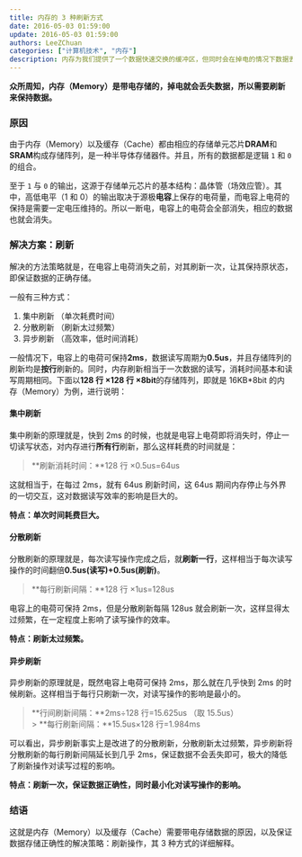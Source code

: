 ```yaml
---
title: 内存的 3 种刷新方式
date: 2016-05-03 01:59:00
update: 2016-05-03 01:59:00
authors: LeeZChuan
categories: ["计算机技术", "内存"]
description: 内存为我们提供了一个数据快速交换的缓冲区，但同时会在掉电的情况下数据丢失，来看看内存是如何在带电情况下刷新数据的。
---
```



**众所周知，内存（Memory）是带电存储的，掉电就会丢失数据，所以需要刷新来保持数据。**

<!-- truncate -->

### 原因

由于内存（Memory）以及缓存（Cache）都由相应的存储单元芯片**DRAM**和**SRAM**构成存储阵列，是一种半导体存储器件。并且，所有的数据都是逻辑 `1` 和 `0` 的组合。

至于 `1` 与 `0` 的输出，这源于存储单元芯片的基本结构：晶体管（场效应管）。其中，高低电平（1 和 0）的输出取决于源极**电容**上保存的电荷量，而电容上电荷的保持是需要一定电压维持的。所以一断电，电容上的电荷会全部消失，相应的数据也就会消失。

### 解决方案：刷新

解决的方法策略就是，在电容上电荷消失之前，对其刷新一次，让其保持原状态，即保证数据的正确存储。

一般有三种方式：

1. 集中刷新 （单次耗费时间）
2. 分散刷新 （刷新太过频繁）
3. 异步刷新 （高效率，低时间消耗）

一般情况下，电容上的电荷可保持**2ms**，数据读写周期为**0.5us**，并且存储阵列的刷新均是**按行**刷新的。同时，内存刷新相当于一次数据的读写，消耗时间基本和读写周期相同。下面以**128 行 ×128 行 ×8bit**的存储阵列，即就是 16KB\*8bit 的内存（Memory）为例，进行说明：

#### 集中刷新

集中刷新的原理就是，快到 2ms 的时候，也就是电容上电荷即将消失时，停止一切读写状态，对内存进行**所有行**刷新，那么这样耗费的时间就是：

> **刷新消耗时间：**128 行 ×0.5us=64us

这就相当于，在每过 2ms，就有 64us 刷新时间，这 64us 期间内存停止与外界的一切交互，这对数据读写效率的影响是巨大的。

**特点：单次时间耗费巨大。**

#### 分散刷新

分散刷新的原理就是，每次读写操作完成之后，就**刷新一行**，这样相当于每次读写操作的时间翻倍**0.5us(读写)+0.5us(刷新)**。

> **每行刷新间隔：**128 行 ×1us=128us

电容上的电荷可保持 2ms，但是分散刷新每隔 128us 就会刷新一次，这样显得太过频繁，在一定程度上影响了读写操作的效率。

**特点：刷新太过频繁。**

#### 异步刷新

异步刷新的原理就是，既然电容上电荷可保持 2ms，那么就在几乎快到 2ms 的时候刷新。这样相当于每行只刷新一次，对读写操作的影响是最小的。

> **行间刷新间隔：**2ms÷128 行=15.625us （取 15.5us） <br /> > **每行刷新间隔：**15.5us×128 行=1.984ms

可以看出，异步刷新事实上是改进了的分散刷新，分散刷新太过频繁，异步刷新将分散刷新的每行刷新间隔延长到几乎 2ms，保证数据不会丢失即可，极大的降低了刷新操作对读写过程的影响。

**特点：刷新一次，保证数据正确性，同时最小化对读写操作的影响。**

### 结语

这就是内存（Memory）以及缓存（Cache）需要带电存储数据的原因，以及保证数据存储正确性的解决策略：刷新操作，其 3 种方式的详细解释。
